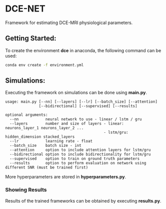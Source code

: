 # DCE-NET
Framework for estimating DCE-MRI physiological parameters. 

## Getting Started:
To create the environment **dce** in anaconda, the following command can be used:
```bash
conda env create -f environment.yml
```

## Simulations:
Executing the framework on simulations can be done using **main.py**.
```
usage: main.py [--nn] [--layers] [--lr] [--batch_size] [--attention]
               [--bidirectional] [--supervised] [--results]

optional arguments:
  --nn            neural network to use - linear / lstm / gru
  --layers        number and size of layers - linear:   neurons_layer_1 neurons_layer_2 ...
                                            - lstm/gru: hidden_dimension stacked_layers
  --lr            learning rate - float
  --batch_size    batch size - int
  --attention     option to include attention layers for lstm/gru
  --bidirectional option to include bidirectionality for lstm/gru
  --supervised    option to train on ground truth parameters
  --results       option to perform evaluation on network using different SNR (must be trained first)
```
More hyperparameters are stored in **hyperparameters.py**.

### Showing Results
Results of the trained frameworks can be obtained by executing **results.py**.
